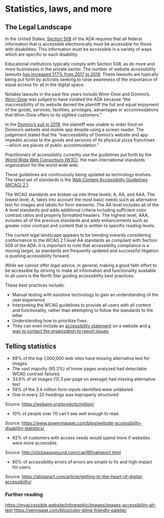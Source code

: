 # Statistics, laws, and more

## The Legal Landscape
In the United States, [Section 508](https://en.wikipedia.org/wiki/Section_508_Amendment_to_the_Rehabilitation_Act_of_1973) of the ADA requires that all federal information that is accessible electronically must be accessible for those with disabilities. This information must be accessible in a variety of ways which are specific to each disability.

Educational institutions typically comply with Section 508, as do more and more businesses in the private sector. The number of website accessibility lawsuits [has increased 177% from 2017 to 2018](https://www.adatitleiii.com/2019/01/number-of-federal-website-accessibility-lawsuits-nearly-triple-exceeding-2250-in-2018/). These lawsuits are typically being put forth by activists seeking to raise awareness of the importance of equal access for all in the digital space.

Notable lawsuits in the past few years include Winn-Dixie and Domino’s. [Winn-Dixie](https://www.forbes.com/sites/legalnewsline/2017/06/13/first-of-its-kind-trial-goes-plaintiffs-way-winn-dixie-must-update-website-for-the-blind/#fe479c71b38a) was judged to have violated the ADA because “the inaccessibility of its website denied the plaintiff the full and equal enjoyment of the goods, services, facilities, privileges, advantages or accommodations that Winn-Dixie offers to its sighted customers.”

In the [Domino’s suit in 2019](https://www.cnbc.com/2019/10/07/dominos-supreme-court.html), the plaintiff was unable to order food on Domino’s website and mobile app despite using a screen reader. The judgement stated that the “inaccessibility of Domino’s website and app impedes access to the goods and services of its physical pizza franchises—which are places of public accommodation.”

Practitioners of accessibility currently use the guidelines put forth by the [World Wide Web Consortium (W3C)](https://www.w3.org/WAI/), the main international standards organization for the world wide web.

These guidelines are continuously being updated as technology evolves. The latest set of standards is the [Web Content Accessibility Guidelines (WCAG) 2.1](https://www.w3.org/TR/WCAG21/#guidelines).

The WCAG standards are broken up into three levels: A, AA, and AAA. The lowest level, A, takes into account the most basic needs such as alternative text for images and labels for form elements. The AA level includes all of the A level standards and adds additional criteria including sufficient color contrast ratios and properly formatted headers. The highest level, AAA, includes all of the previous standards and adds enhancements such as greater color contrast and content that is written to specific reading levels.

The current legal landscape appears to be trending towards considering conformance to the WCAG 2.1 level AA standards as compliant with Section 508 of the ADA. It is important to note that accessibility compliance is a moving target, as standards are frequently updated and successful litigation is pushing accessibility forward.

While we cannot offer legal advice, in general, making a good faith effort to be accessible by striving to make all information and functionality available to all users is the North Star guiding accessibility best practices.

These best practices include:
* Manual testing with assistive technology to gain an understanding of the user experience
* Interpreting the WCAG guidelines to provide all users with all content and functionality, rather than attempting to follow the standards to the letter
* Understanding how to prioritize fixes.
* They can even include an [accessibility statement](https://www.mediacurrent.com/accessibility) on a website and [a way to contact the organization to report issues](https://www.nyu.edu/footer/accessibility-form.html).

## Telling statistics

* 68% of the top 1,000,000 web sites have missing alternative text for images.
* The vast majority (85.3%) of home pages analyzed had detectable WCAG contrast failures.
* 33.6% of all images (12.3 per page on average) had missing alternative text
* 59% of the 3.4 million form inputs identified were unlabeled
* One in every 20 headings was improperly structured

Source: https://webaim.org/projects/million/

* 10% of  people over 70 can't see well enough to read.

Source: https://www.powermapper.com/blog/website-accessibility-disability-statistics/

* 82% of customers with access needs would spend more if websites were more accessible.

Source: http://clickawaypound.com/cap16finalreport.html

* 80% of accessibility errors of errors are simple to fix and high impact for users.

Source: https://alistapart.com/article/getting-to-the-heart-of-digital-accessibility/

### Further reading
https://myaccessible.website/infographic/images/images-accessibility-alt-text
https://venngage.com/blog/color-blind-friendly-palette/

